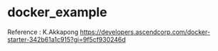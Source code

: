 # docker_example

Reference : K.Akkapong
https://developers.ascendcorp.com/docker-starter-342b61a1c915?gi=9f5cf930246d
